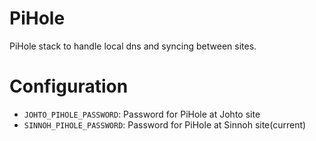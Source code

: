 # PiHole

PiHole stack to handle local dns and syncing between sites.

# Configuration

- `JOHTO_PIHOLE_PASSWORD`: Password for PiHole at Johto site
- `SINNOH_PIHOLE_PASSWORD`: Password for PiHole at Sinnoh site(current)
